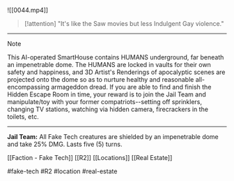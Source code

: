 ![[0044.mp4]]

> [!attention] 
> "It's like the Saw movies but less Indulgent Gay violence." 

***
> [!note] 
> This AI-operated SmartHouse contains HUMANS underground, far beneath an impenetrable dome. The HUMANS are locked in vaults for their own safety and happiness, and 3D Artist's Renderings of apocalyptic scenes are projected onto the dome so as to nurture healthy and reasonable all-encompassing armageddon dread. If you are able to find and finish the Hidden Escape Room in time, your reward is to join the Jail Team and manipulate/toy with your former compatriots--setting off sprinklers, changing TV stations, watching via hidden camera, firecrackers in the toilets, etc. 

***
**Jail Team:** All Fake Tech creatures are shielded by an impenetrable dome and take 25% DMG. Lasts five (5) turns.

[[Faction - Fake Tech]]
[[R2]]
[[Locations]]
[[Real Estate]]

#fake-tech #R2 #location #real-estate